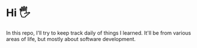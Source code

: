 # Hi 🖐

In this repo, I'll try to keep track daily of things I learned. It'll be from various areas of life, but mostly about software development.
